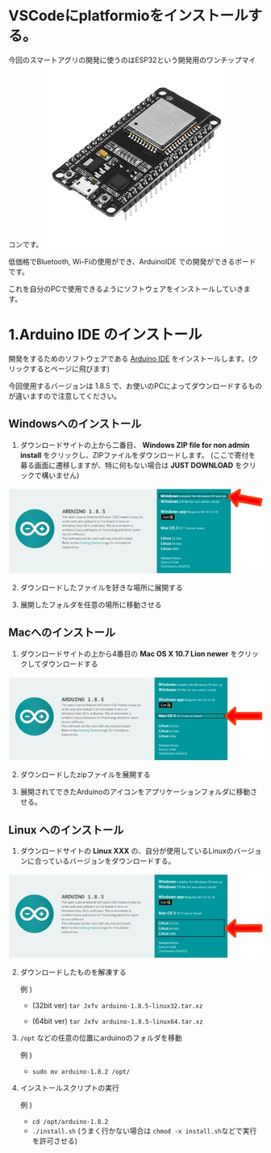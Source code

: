 # VSCodeにplatformioをインストールする。

今回のスマートアグリの開発に使うのはESP32という開発用のワンチップマイコンです。
![ESP32](../pic/install/ESP32.jpeg)

低価格でBluetooth, Wi-Fiの使用ができ、ArduinoIDE での開発ができるボードです。

これを自分のPCで使用できるようにソフトウェアをインストールしていきます。

# 1.Arduino IDE のインストール

開発をするためのソフトウェアである [Arduino IDE](https://www.arduino.cc/en/main/software) をインストールします。(クリックするとページに飛びます)

今回使用するバージョンは 1.8.5 で、お使いのPCによってダウンロードするものが違いますので注意してください。

## Windowsへのインストール
1. ダウンロードサイトの上から二番目、 **Windows ZIP file for non admin install** をクリックし、ZIPファイルをダウンロードします。
(ここで寄付を募る画面に遷移しますが、特に何もない場合は **JUST DOWNLOAD** をクリックで構いません)

<div align="center">

![dl_win](../pic/install/arduino_dl_win.jpeg)

</div>

2. ダウンロードしたファイルを好きな場所に展開する

3. 展開したフォルダを任意の場所に移動させる

## Macへのインストール
1. ダウンロードサイトの上から4番目の **Mac OS X 10.7 Lion newer** をクリックしてダウンロードする

<div align='center'>

![dl_mac](../pic/install/arduino_dl_mac.jpeg)

</div>

2.  ダウンロードしたzipファイルを展開する

3. 展開されてできたArduinoのアイコンをアプリケーションフォルダに移動させる。

## Linux へのインストール
1. ダウンロードサイトの **Linux XXX** の、自分が使用しているLinuxのバージョンに合っているバージョンをダウンロードする。

<div align='center'>

![dl_linux](../pic/install/arduino_dl-linux.jpeg)

</div>

2. ダウンロードしたものを解凍する

    例 )
    - (32bit ver)
    `tar Jxfv arduino-1.8.5-linux32.tar.xz`

    - (64bit ver)
    `tar Jxfv arduino-1.8.5-linux64.tar.xz`

3. `/opt` などの任意の位置にarduinoのフォルダを移動

    例 )
    - `sudo mv arduino-1.8.2 /opt/`

4. インストールスクリプトの実行

    例 )
    - `cd /opt/arduino-1.8.2`
    - `./install.sh`
    (うまく行かない場合は `chmod -x install.sh`などで実行を許可させる)

